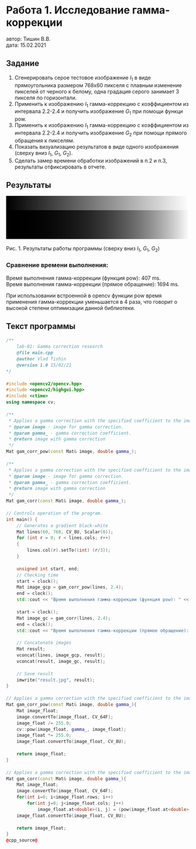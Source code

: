 # Работа 1. Исследование гамма-коррекции
автор: Тишин В.В.  
дата: 15.02.2021

Задание
-------
1. Сгенерировать серое тестовое изображение $I_1$ в виде прямоугольника размером 768х60 пикселя с плавным изменение пикселей от черного к белому, одна градация серого занимает 3 пикселя по горизонтали.
2. Применить  к изображению $I_1$ гамма-коррекцию с коэффициентом из интервала 2.2-2.4 и получить изображение $G_1$ при помощи функци pow.
3. Применить  к изображению $I_1$ гамма-коррекцию с коэффициентом из интервала 2.2-2.4 и получить изображение $G_2$ при помощи прямого обращения к пикселям.
4. Показать визуализацию результатов в виде одного изображения (сверху вниз $I_1$, $G_1$, $G_2$).
5. Сделать замер времени обработки изображений в п.2 и п.3, результаты отфиксировать в отчете.

Результаты
----------
![](lab01.jpg)

Рис. 1. Результаты работы программы (сверху вниз $I_1$, $G_1$, $G_2$)

### Сравнение времени выполнения:
Время выполнения гамма-коррекции (функция pow): 407 ms.  
Время выполнения гамма-коррекции (прямое обращение): 1694 ms.

При использовании встроенной в opencv функции pow время применения гамма-коррекции уменьшается в 4 раза, что говорит о высокой степени оптимизации данной библиотеки.

Текст программы
---------------
```cpp
/**
    lab-01: Gamma correction research
    @file main.cpp
    @author Vlad Tishin
    @version 1.0 15/02/21
*/

#include <opencv2/opencv.hpp>
#include <opencv2/highgui.hpp>
#include <ctime>
using namespace cv;

/**
 * Applies a gamma correction with the specified coefficient to the image using the pow function.
 * @param image - image for gamma correction.
 * @param gamma_ - gamma correction coefficient.
 * @return image with gamma correction
 */
Mat gam_corr_pow(const Mat& image, double gamma_);

/**
 * Applies a gamma correction with the specified coefficient to the image using direct access to pixels.
 * @param image - image for gamma correction.
 * @param gamma_ - gamma correction coefficient.
 * @return image with gamma correction
 */
Mat gam_corr(const Mat& image, double gamma_);

// Controls operation of the program.
int main() {
    // Generates a gradient black-white
    Mat lines(60, 768, CV_8U, Scalar(0));
    for (int r = 0; r < lines.cols; r++)
    {
        lines.col(r).setTo((int) (r/3));
    }

    unsigned int start, end;
    // Checking time
    start = clock();
    Mat image_gcp = gam_corr_pow(lines, 2.4);
    end = clock();
    std::cout << "Время выполнения гамма-коррекции (функция pow): " << end - start << " ms." << std::endl;

    start = clock();
    Mat image_gc = gam_corr(lines, 2.4);
    end = clock();
    std::cout << "Время выполнения гамма-коррекции (прямое обращение): " << end - start << " ms." << std::endl;

    // Concatenate images
    Mat result;
    vconcat(lines, image_gcp, result);
    vconcat(result, image_gc, result);

    // Save result
    imwrite("result.jpg", result);
}

// Applies a gamma correction with the specified coefficient to the image using the pow function.
Mat gam_corr_pow(const Mat& image, double gamma_){
    Mat image_float;
    image.convertTo(image_float, CV_64F);
    image_float /= 255.0;
    cv::pow(image_float, gamma_, image_float);
    image_float *= 255.0;
    image_float.convertTo(image_float, CV_8U);

    return image_float;
}

// Applies a gamma correction with the specified coefficient to the image using direct access to pixels.
Mat gam_corr(const Mat& image, double gamma_){
    Mat image_float;
    image.convertTo(image_float, CV_64F);
    for(int i=0; i<image_float.rows; i++)
        for(int j=0; j<image_float.cols; j++)
            image_float.at<double>(i, j) = (pow(image_float.at<double>(i, j) / 255.0, gamma_) * 255.0);
    image_float.convertTo(image_float, CV_8U);

    return image_float;
}
@cpp_source@
```

